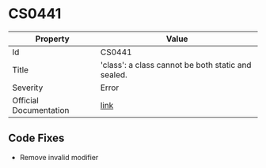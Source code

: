 # CS0441

| Property               | Value                                                             |
| ---------------------- | ----------------------------------------------------------------- |
| Id                     | CS0441                                                            |
| Title                  | 'class': a class cannot be both static and sealed\.               |
| Severity               | Error                                                             |
| Official Documentation | [link](http://docs.microsoft.com/en-us/dotnet/csharp/misc/cs0441) |

## Code Fixes

* Remove invalid modifier
